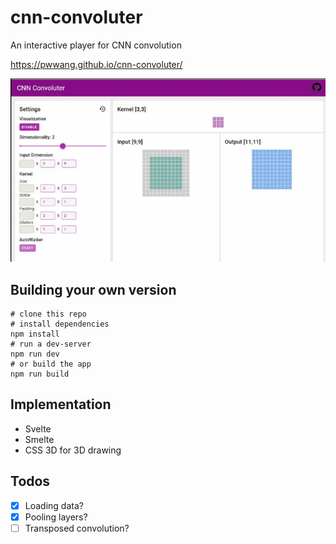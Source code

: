 # cnn-convoluter

An interactive player for CNN convolution

https://pwwang.github.io/cnn-convoluter/

![cnn-convoluter](./cnn-convoluter.gif)

## Building your own version
```shell
# clone this repo
# install dependencies
npm install
# run a dev-server
npm run dev
# or build the app
npm run build
```

## Implementation

- Svelte
- Smelte
- CSS 3D for 3D drawing

## Todos

- [x] Loading data?
- [x] Pooling layers?
- [ ] Transposed convolution?
